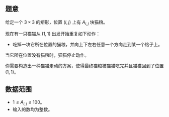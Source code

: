 ## 题意

给定一个 $3\times 3$ 的矩形，位置 $(i,j)$ 上有 $A_{i,j}$ 块猫粮。

现在有一只猫猫从 $(1,1)$ 出发开始重复如下动作：
- 吃掉一块它所在位置的猫粮，并向上下左右任意一个方向走到某一个格子上。

当它所在位置没有猫粮时，猫猫停止动作。

你需要构造出一种猫猫走动的方案，使得最终猫粮被猫猫吃完并且猫猫回到了位置 $(1,1)$。

## 数据范围

- $1\le A_{i,j}\le 100$。
- 输入的数均为整数。
